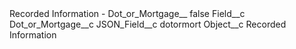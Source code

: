 <?xml version="1.0" encoding="UTF-8"?>
<CustomMetadata xmlns="http://soap.sforce.com/2006/04/metadata" xmlns:xsi="http://www.w3.org/2001/XMLSchema-instance" xmlns:xsd="http://www.w3.org/2001/XMLSchema">
    <label>Recorded Information - Dot_or_Mortgage__</label>
    <protected>false</protected>
    <values>
        <field>Field__c</field>
        <value xsi:type="xsd:string">Dot_or_Mortgage__c</value>
    </values>
    <values>
        <field>JSON_Field__c</field>
        <value xsi:type="xsd:string">dotormort</value>
    </values>
    <values>
        <field>Object__c</field>
        <value xsi:type="xsd:string">Recorded Information</value>
    </values>
</CustomMetadata>
